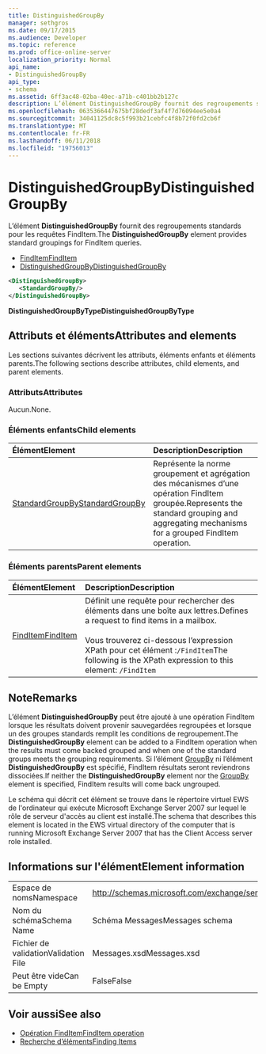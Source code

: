 ```yaml
---
title: DistinguishedGroupBy
manager: sethgros
ms.date: 09/17/2015
ms.audience: Developer
ms.topic: reference
ms.prod: office-online-server
localization_priority: Normal
api_name:
- DistinguishedGroupBy
api_type:
- schema
ms.assetid: 6ff3ac48-02ba-40ec-a71b-c401bb2b127c
description: L’élément DistinguishedGroupBy fournit des regroupements standards pour les requêtes FindItem.
ms.openlocfilehash: 0635366447675bf28dedf3af4f7d76094ee5e0a4
ms.sourcegitcommit: 34041125dc8c5f993b21cebfc4f8b72f0fd2cb6f
ms.translationtype: MT
ms.contentlocale: fr-FR
ms.lasthandoff: 06/11/2018
ms.locfileid: "19756013"
---
```

# <a name="distinguishedgroupby"></a><span data-ttu-id="6b6f2-103">DistinguishedGroupBy</span><span class="sxs-lookup"><span data-stu-id="6b6f2-103">DistinguishedGroupBy</span></span>

<span data-ttu-id="6b6f2-104">L’élément **DistinguishedGroupBy** fournit des regroupements standards pour les requêtes FindItem.</span><span class="sxs-lookup"><span data-stu-id="6b6f2-104">The **DistinguishedGroupBy** element provides standard groupings for FindItem queries.</span></span> 
  
- [<span data-ttu-id="6b6f2-105">FindItem</span><span class="sxs-lookup"><span data-stu-id="6b6f2-105">FindItem</span></span>](finditem.md) 
- [<span data-ttu-id="6b6f2-106">DistinguishedGroupBy</span><span class="sxs-lookup"><span data-stu-id="6b6f2-106">DistinguishedGroupBy</span></span>](distinguishedgroupby.md)
  
```xml
<DistinguishedGroupBy>
   <StandardGroupBy/>
</DistinguishedGroupBy>
```

 <span data-ttu-id="6b6f2-107">**DistinguishedGroupByType**</span><span class="sxs-lookup"><span data-stu-id="6b6f2-107">**DistinguishedGroupByType**</span></span>
## <a name="attributes-and-elements"></a><span data-ttu-id="6b6f2-108">Attributs et éléments</span><span class="sxs-lookup"><span data-stu-id="6b6f2-108">Attributes and elements</span></span>

<span data-ttu-id="6b6f2-109">Les sections suivantes décrivent les attributs, éléments enfants et éléments parents.</span><span class="sxs-lookup"><span data-stu-id="6b6f2-109">The following sections describe attributes, child elements, and parent elements.</span></span>
  
### <a name="attributes"></a><span data-ttu-id="6b6f2-110">Attributs</span><span class="sxs-lookup"><span data-stu-id="6b6f2-110">Attributes</span></span>

<span data-ttu-id="6b6f2-111">Aucun.</span><span class="sxs-lookup"><span data-stu-id="6b6f2-111">None.</span></span>
  
### <a name="child-elements"></a><span data-ttu-id="6b6f2-112">Éléments enfants</span><span class="sxs-lookup"><span data-stu-id="6b6f2-112">Child elements</span></span>

|<span data-ttu-id="6b6f2-113">**Élément**</span><span class="sxs-lookup"><span data-stu-id="6b6f2-113">**Element**</span></span>|<span data-ttu-id="6b6f2-114">**Description**</span><span class="sxs-lookup"><span data-stu-id="6b6f2-114">**Description**</span></span>|
|:-----|:-----|
|[<span data-ttu-id="6b6f2-115">StandardGroupBy</span><span class="sxs-lookup"><span data-stu-id="6b6f2-115">StandardGroupBy</span></span>](standardgroupby.md) <br/> |<span data-ttu-id="6b6f2-116">Représente la norme groupement et agrégation des mécanismes d’une opération FindItem groupée.</span><span class="sxs-lookup"><span data-stu-id="6b6f2-116">Represents the standard grouping and aggregating mechanisms for a grouped FindItem operation.</span></span>  <br/> |
   
### <a name="parent-elements"></a><span data-ttu-id="6b6f2-117">Éléments parents</span><span class="sxs-lookup"><span data-stu-id="6b6f2-117">Parent elements</span></span>

|<span data-ttu-id="6b6f2-118">**Élément**</span><span class="sxs-lookup"><span data-stu-id="6b6f2-118">**Element**</span></span>|<span data-ttu-id="6b6f2-119">**Description**</span><span class="sxs-lookup"><span data-stu-id="6b6f2-119">**Description**</span></span>|
|:-----|:-----|
|[<span data-ttu-id="6b6f2-120">FindItem</span><span class="sxs-lookup"><span data-stu-id="6b6f2-120">FindItem</span></span>](finditem.md) <br/> |<span data-ttu-id="6b6f2-121">Définit une requête pour rechercher des éléments dans une boîte aux lettres.</span><span class="sxs-lookup"><span data-stu-id="6b6f2-121">Defines a request to find items in a mailbox.</span></span><br/><br/><span data-ttu-id="6b6f2-122">Vous trouverez ci-dessous l’expression XPath pour cet élément :`/FindItem`</span><span class="sxs-lookup"><span data-stu-id="6b6f2-122">The following is the XPath expression to this element:  `/FindItem`</span></span> <br/> |
   
## <a name="remarks"></a><span data-ttu-id="6b6f2-123">Note</span><span class="sxs-lookup"><span data-stu-id="6b6f2-123">Remarks</span></span>

<span data-ttu-id="6b6f2-124">L’élément **DistinguishedGroupBy** peut être ajouté à une opération FindItem lorsque les résultats doivent provenir sauvegardées regroupées et lorsque un des groupes standards remplit les conditions de regroupement.</span><span class="sxs-lookup"><span data-stu-id="6b6f2-124">The **DistinguishedGroupBy** element can be added to a FindItem operation when the results must come backed grouped and when one of the standard groups meets the grouping requirements.</span></span> <span data-ttu-id="6b6f2-125">Si l’élément [GroupBy](groupby.md) ni l’élément **DistinguishedGroupBy** est spécifié, FindItem résultats seront reviendrons dissociées.</span><span class="sxs-lookup"><span data-stu-id="6b6f2-125">If neither the **DistinguishedGroupBy** element nor the [GroupBy](groupby.md) element is specified, FindItem results will come back ungrouped.</span></span> 
  
<span data-ttu-id="6b6f2-126">Le schéma qui décrit cet élément se trouve dans le répertoire virtuel EWS de l'ordinateur qui exécute Microsoft Exchange Server 2007 sur lequel le rôle de serveur d'accès au client est installé.</span><span class="sxs-lookup"><span data-stu-id="6b6f2-126">The schema that describes this element is located in the EWS virtual directory of the computer that is running Microsoft Exchange Server 2007 that has the Client Access server role installed.</span></span>
  
## <a name="element-information"></a><span data-ttu-id="6b6f2-127">Informations sur l'élément</span><span class="sxs-lookup"><span data-stu-id="6b6f2-127">Element information</span></span>

|||
|:-----|:-----|
|<span data-ttu-id="6b6f2-128">Espace de noms</span><span class="sxs-lookup"><span data-stu-id="6b6f2-128">Namespace</span></span>  <br/> |http://schemas.microsoft.com/exchange/services/2006/messages  <br/> |
|<span data-ttu-id="6b6f2-129">Nom du schéma</span><span class="sxs-lookup"><span data-stu-id="6b6f2-129">Schema Name</span></span>  <br/> |<span data-ttu-id="6b6f2-130">Schéma Messages</span><span class="sxs-lookup"><span data-stu-id="6b6f2-130">Messages schema</span></span>  <br/> |
|<span data-ttu-id="6b6f2-131">Fichier de validation</span><span class="sxs-lookup"><span data-stu-id="6b6f2-131">Validation File</span></span>  <br/> |<span data-ttu-id="6b6f2-132">Messages.xsd</span><span class="sxs-lookup"><span data-stu-id="6b6f2-132">Messages.xsd</span></span>  <br/> |
|<span data-ttu-id="6b6f2-133">Peut être vide</span><span class="sxs-lookup"><span data-stu-id="6b6f2-133">Can be Empty</span></span>  <br/> |<span data-ttu-id="6b6f2-134">False</span><span class="sxs-lookup"><span data-stu-id="6b6f2-134">False</span></span>  <br/> |
   
## <a name="see-also"></a><span data-ttu-id="6b6f2-135">Voir aussi</span><span class="sxs-lookup"><span data-stu-id="6b6f2-135">See also</span></span>

- [<span data-ttu-id="6b6f2-136">Opération FindItem</span><span class="sxs-lookup"><span data-stu-id="6b6f2-136">FindItem operation</span></span>](finditem-operation.md)
- [<span data-ttu-id="6b6f2-137">Recherche d’éléments</span><span class="sxs-lookup"><span data-stu-id="6b6f2-137">Finding Items</span></span>](http://msdn.microsoft.com/library/63af1f9c-464b-4fca-9ae3-3d60f24ca93c%28Office.15%29.aspx)

